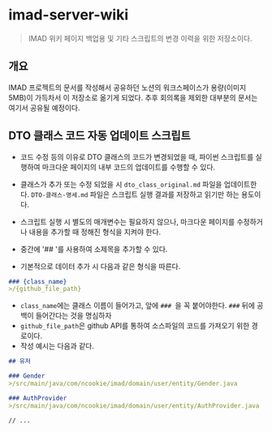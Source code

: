 # imad-server-wiki
> IMAD 위키 페이지 백업용 및 기타 스크립트의 변경 이력을 위한 저장소이다.

## 개요

IMAD 프로젝트의 문서를 작성해서 공유하던 노션의 워크스페이스가 용량(이미지 5MB)이 가득차서 이 저장소로 옮기게 되었다. 추후 회의록을 제외한 대부분의 문서는 여기서 공유될 예정이다.

## DTO 클래스 코드 자동 업데이트 스크립트

- 코드 수정 등의 이유로 DTO 클래스의 코드가 변경되었을 때, 파이썬 스크립트를 실행하여 마크다운 페이지의 내부 코드의 업데이트를 수행할 수 있다. 
- 클래스가 추가 또는 수정 되었을 시 `dto_class_original.md` 파일을 업데이트한다. `DTO-클래스-명세.md` 파일은 스크립트 실행 결과를 저장하고 읽기만 하는 용도이다.
- 스크립트 실행 시 별도의 매개변수는 필요하지 않으나, 마크다운 페이지를 수정하거나 내용을 추가할 때 정해진 형식을 지켜야 한다.
- 중간에 '## '를 사용하여 소제목을 추가할 수 있다.

- 기본적으로 데이터 추가 시 다음과 같은 형식을 따른다.
````markdown
### {class_name}
>/{github_file_path}
````

- `class_name`에는 클래스 이름이 들어가고, 앞에 `### `을 꼭 붙어야한다. `###` 뒤에 공백이 들어간다는 것을 명심하자
- `github_file_path`은 github API를 통하여 소스파일의 코드를 가져오기 위한 경로이다.
- 작성 예시는 다음과 같다.
````markdown
## 유저

### Gender
>/src/main/java/com/ncookie/imad/domain/user/entity/Gender.java

### AuthProvider
>/src/main/java/com/ncookie/imad/domain/user/entity/AuthProvider.java

// ...
````
